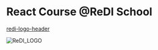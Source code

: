 # React Course @ReDI School
[redi-logo-header](https://files.slack.com/files-pri/T0HN7F83D-F05QW7B5Y5Q/redi-logo-header.png)

![ReDI_LOGO](https://github.com/GabrielMelhem/React-Batch-Fall-23/assets/116178063/61d08375-d3c4-45a9-a0a8-d36c5b0ae5e7)
